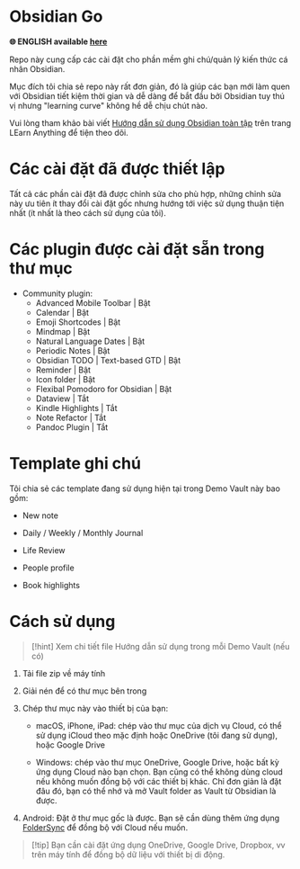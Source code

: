 # Obsidian Go
****🌐 ENGLISH available [here](https://github.com/thinh-vu/obsidian-pre-config/blob/main/README-En.md)****

Repo này cung cấp các cài đặt cho phần mềm ghi chú/quản lý kiến thức cá nhân Obsidian. 

Mục đích tôi chia sẻ repo này rất đơn giản, đó là giúp các bạn mới làm quen với Obsidian tiết kiệm thời gian và dễ dàng để bắt đầu bởi Obsidian tuy thú vị nhưng "learning curve" không hề dễ chịu chút nào.

Vui lòng tham khảo bài viết [Hướng dẫn sử dụng Obsidian toàn tập](https://learn-anything.vn/kien-thuc/obsidian/hoc-obsidian-cung-learn-anything/) trên trang LEarn Anything để tiện theo dõi.

# Các cài đặt đã được thiết lập

Tất cả các phần cài đặt đã được chỉnh sửa cho phù hợp, những chỉnh sửa này ưu tiên ít thay đổi cài đặt gốc nhưng hướng tới việc sử dụng thuận tiện nhất (ít nhất là theo cách sử dụng của tôi).

# Các plugin được cài đặt sẵn trong thư mục

- Community plugin:
  - Advanced Mobile Toolbar | Bật
  - Calendar | Bật
  - Emoji Shortcodes | Bật
  - Mindmap | Bật
  - Natural Language Dates | Bật
  - Periodic Notes | Bật
  - Obsidian TODO | Text-based GTD | Bật
  - Reminder | Bật
  - Icon folder | Bật
  - Flexibal Pomodoro for Obsidian | Bật
  - Dataview | Tắt
  - Kindle Highlights | Tắt
  - Note Refactor | Tắt
  - Pandoc Plugin | Tắt
# Template ghi chú

Tôi chia sẻ các template đang sử dụng hiện tại trong Demo Vault này bao gồm:

- New note

- Daily / Weekly / Monthly Journal

- Life Review

- People profile

- Book highlights

# Cách sử dụng

>[!hint] Xem chi tiết file Hướng dẫn sử dụng trong mỗi Demo Vault (nếu có)

1. Tải file zip về máy tính

2. Giải nén để có thư mục bên trong

3. Chép thư mục này vào thiết bị của bạn:
   
   -  macOS, iPhone, iPad: chép vào thư mục của dịch vụ Cloud, có thể sử dụng iCloud theo mặc định hoặc OneDrive (tôi đang sử dụng), hoặc Google Drive
   
   - Windows: chép vào thư mục OneDrive, Google Drive, hoặc bất kỳ ứng dụng Cloud nào bạn chọn. Bạn cũng có thể không dùng cloud nếu không muốn đồng bộ với các thiết bị khác. Chỉ đơn giản là đặt đâu đó, bạn có thể nhớ và mở Vault folder as Vault từ Obsidian là được.
   
4. Android: Đặt ở thư mục gốc là được. Bạn sẽ cần dùng thêm ứng dụng [FolderSync](https://play.google.com/store/apps/details?id=dk.tacit.android.foldersync.lite&hl=vi&gl=US) để đồng bộ với Cloud nếu muốn.

> [!tip] Bạn cần cài đặt ứng dụng OneDrive, Google Drive, Dropbox, vv trên máy tính để đồng bộ dữ liệu với thiết bị di động.